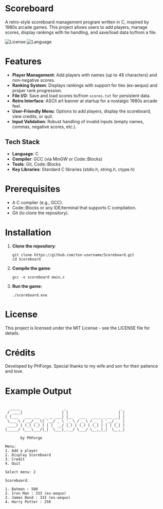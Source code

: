 # Scoreboard

A retro-style scoreboard management program written in C, inspired by 1980s arcade games. This project allows users to add players, manage scores, display rankings with tie handling, and save/load data to/from a file.

![License](https://img.shields.io/badge/license-MIT-blue.svg)
![Language](https://img.shields.io/badge/language-C-green.svg)

# Features

- **Player Management**: Add players with names (up to 48 characters) and non-negative scores.
- **Ranking System**: Displays rankings with support for ties (ex-aequo) and proper rank progression.
- **File I/O**: Save and load scores to/from `scores.txt` for persistent data.
- **Retro Interface**: ASCII art banner at startup for a nostalgic 1980s arcade feel.
- **User-Friendly Menu**: Options to add players, display the scoreboard, view credits, or quit.
- **Input Validation**: Robust handling of invalid inputs (empty names, commas, negative scores, etc.).

## Tech Stack

- **Language**: C
- **Compiler**: GCC (via MinGW or Code::Blocks)
- **Tools**: Git, Code::Blocks
- **Key Libraries**: Standard C libraries (stdio.h, string.h, ctype.h)

# Prerequisites

- A C compiler (e.g., GCC).
- Code::Blocks or any IDE/terminal that supports C compilation.
- Git (to clone the repository).

# Installation

1. **Clone the repository**:
	```	
	git clone https://github.com/ton-username/Scoreboard.git
	cd Scoreboard
	```

2. **Compile the game**:
	```
	gcc -o scoreboard main.c
	```

3. **Run the game**:
	```
	./scoreboard.exe
	```

# License

This project is licensed under the MIT License - see the LICENSE file for details.

# Crédits

Developed by PHForge. Special thanks to my wife and son for their patience and love.

# Example Output

```

  _____                    _                         _
 / ____|                  | |                       | |
| (___   ___ ___  _ __ ___| |__   ___   __ _ _ __ __| |
 \___ \ / __/ _ \| '__/ _ \ '_ \ / _ \ / _` | '__/ _` |
 ____) | (_| (_) | | |  __/ |_) | (_) | (_| | | | (_| |
|_____/ \___\___/|_|  \___|_.__/ \___/ \__,_|_|  \__,_|

       by PHForge

Menu:
1. Add a player
2. Display Scoreboard
3. Credit
4. Quit

Select menu: 2

Scoreboard:

1. Batman : 500
2. Iron Man : 333 (ex-aequo)
2. James Bond : 333 (ex-aequo)
4. Harry Potter : 250
```